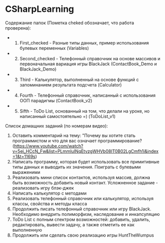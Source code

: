 # CSharpLearning

Содержание папок (Пометка cheked обозначает, что работа проверена):
- 1. First_checked - Разные типы данных, пример использования булевых переменных (Variables)
- 2. Second_checked - Телефонный справочник на основе массивов и первоначальная вариация игры BlackJack (ContactBook_Demo и BlackJack_Demo)
- 3. Third - Калькулятор, выполненный на основе функций с запоминанием результата подсчета (Calculator)
- 4. Fourth - Телефонный справочник, написанный с использования ООП парадигмы (ContactBook_v2)
- 5. Sifth - ToDo List, основанный на том, что делали на уроке, но написанный самостоятельно =) (ToDoList_v1)

Список домащних заданий (по номерам видео):
1. Оставить комментарий на тему: "Почему вы хотите стать программистом и что для вас означает программирование? (https://www.youtube.com/watch?v=5ei_HCcN_Fw&list=PLmmIuINqEtvzgWHVb08IT0B02LgCmfh1i&index=1&t=1169s)
2. Написать программу, которая будет использовать все примитивные типы данных и выводить их значения. Поиграть с булевыми выраженими
3. Реализовать мини список контактов, используя массив, должна быть возможность добавить новый контакт. Усложненное задание - реализовать игру блэк-джек
4. Написать калькулятор с методами
5. Реализовать телефонный справочник или калькулятор, используя классы, свойства и методы класса
6. Продолжить писать телефонный справочник или игру BlackJack. Необходимо внедрить полиморфизм, наследование и инкапсуляцию
7. ToDo List с полным спектром возможностей: добавить, удалить, редактировать, вывести задачу, а также отметить ее как выполненную
8. Продолжить или сделать свою реализацию игры HuntTheWumpus